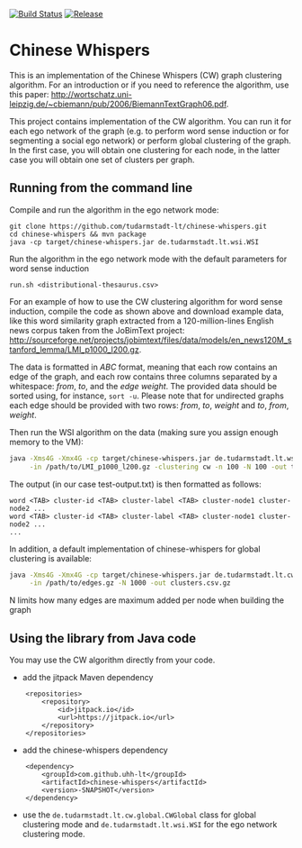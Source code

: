 [![Build Status](https://travis-ci.org/uhh-lt/chinese-whispers.svg?branch=master)](https://travis-ci.org/uhh-lt/chinese-whispers) [![Release](https://jitpack.io/v/uhh-lt/chinese-whispers.svg)](https://jitpack.io/#uhh-lt/chinese-whispers)

Chinese Whispers
================

This is an implementation of the Chinese Whispers (CW) graph clustering algorithm. For an introduction
or if you need to reference the algorithm, use this paper:
<http://wortschatz.uni-leipzig.de/~cbiemann/pub/2006/BiemannTextGraph06.pdf>.

This project contains implementation of the CW algorithm. You can run it for each ego network of the graph (e.g. to perform word sense induction or for segmenting a social ego network) or perform global clustering of the graph. In the first case, you will obtain one clustering for each node, in the latter case you will obtain one set of clusters per graph. 

## Running from the command line

Compile and run the algorithm in the ego network mode:

```
git clone https://github.com/tudarmstadt-lt/chinese-whispers.git
cd chinese-whispers && mvn package
java -cp target/chinese-whispers.jar de.tudarmstadt.lt.wsi.WSI
```

Run the algorithm in the ego network mode with the default parameters for word sense induction

```
run.sh <distributional-thesaurus.csv>
```

For an example of how to use the CW clustering algorithm for word sense induction, compile the code as shown above and download
example data, like this word similarity graph extracted from a 120-million-lines English news
corpus taken from the JoBimText project:
<http://sourceforge.net/projects/jobimtext/files/data/models/en_news120M_stanford_lemma/LMI_p1000_l200.gz>.

The data is formatted in _ABC_ format, meaning that each row contains an edge of the graph,
and each row contains three columns separated by a whitespace: _from_, _to_, and the _edge weight_.
The provided data should be sorted using, for instance, `sort -u`. Please note that for
undirected graphs each edge should be provided with two rows: _from_, _to_, _weight_
and _to_, _from_, _weight_.

Then run the WSI algorithm on the data (making sure you assign enough memory to the VM):

```bash
java -Xms4G -Xmx4G -cp target/chinese-whispers.jar de.tudarmstadt.lt.wsi.WSI \
     -in /path/to/LMI_p1000_l200.gz -clustering cw -n 100 -N 100 -out test-output.txt
```

The output (in our case test-output.txt) is then formatted as follows:

```
word <TAB> cluster-id <TAB> cluster-label <TAB> cluster-node1 cluster-node2 ...
word <TAB> cluster-id <TAB> cluster-label <TAB> cluster-node1 cluster-node2 ...
...
```

In addition, a default implementation of chinese-whispers for global clustering is available:

```bash
java -Xms4G -Xmx4G -cp target/chinese-whispers.jar de.tudarmstadt.lt.cw.global.CWGlobal \
     -in /path/to/edges.gz -N 1000 -out clusters.csv.gz
```
N limits how many edges are maximum added per node when building the graph


## Using the library from Java code

You may use the CW algorithm directly from your code.


* add the jitpack Maven dependency
```
	<repositories>
		<repository>
		    <id>jitpack.io</id>
		    <url>https://jitpack.io</url>
		</repository>
	</repositories>
```
* add the chinese-whispers dependency
```
	<dependency>
	    <groupId>com.github.uhh-lt</groupId>
	    <artifactId>chinese-whispers</artifactId>
	    <version>-SNAPSHOT</version>
	</dependency>
```
* use the ```de.tudarmstadt.lt.cw.global.CWGlobal``` class for global clustering mode and ```de.tudarmstadt.lt.wsi.WSI``` for the ego network clustering mode. 

